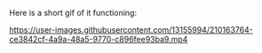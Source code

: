 Here is a short gif of it functioning:



https://user-images.githubusercontent.com/13155994/210163764-ce3842cf-4a9a-48a5-9770-c896fee93ba9.mp4

